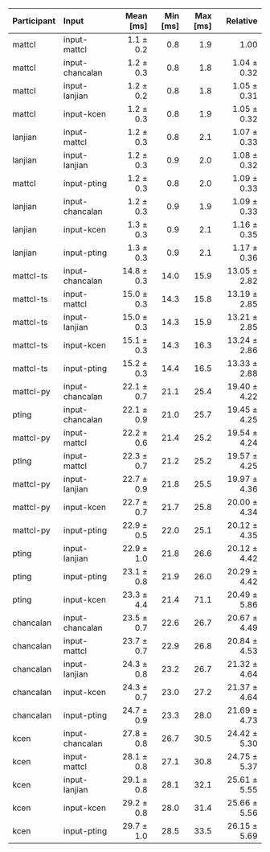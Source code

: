 | Participant | Input | Mean [ms] | Min [ms] | Max [ms] | Relative |
|:---|:---|---:|---:|---:|---:|
| mattcl | input-mattcl | 1.1 ± 0.2 | 0.8 | 1.9 | 1.00 |
| mattcl | input-chancalan | 1.2 ± 0.3 | 0.8 | 1.8 | 1.04 ± 0.32 |
| mattcl | input-lanjian | 1.2 ± 0.2 | 0.8 | 1.8 | 1.05 ± 0.31 |
| mattcl | input-kcen | 1.2 ± 0.3 | 0.8 | 1.9 | 1.05 ± 0.32 |
| lanjian | input-mattcl | 1.2 ± 0.3 | 0.8 | 2.1 | 1.07 ± 0.33 |
| lanjian | input-lanjian | 1.2 ± 0.3 | 0.9 | 2.0 | 1.08 ± 0.32 |
| mattcl | input-pting | 1.2 ± 0.3 | 0.8 | 2.0 | 1.09 ± 0.33 |
| lanjian | input-chancalan | 1.2 ± 0.3 | 0.9 | 1.9 | 1.09 ± 0.33 |
| lanjian | input-kcen | 1.3 ± 0.3 | 0.9 | 2.1 | 1.16 ± 0.35 |
| lanjian | input-pting | 1.3 ± 0.3 | 0.9 | 2.1 | 1.17 ± 0.36 |
| mattcl-ts | input-chancalan | 14.8 ± 0.3 | 14.0 | 15.9 | 13.05 ± 2.82 |
| mattcl-ts | input-mattcl | 15.0 ± 0.3 | 14.3 | 15.8 | 13.19 ± 2.85 |
| mattcl-ts | input-lanjian | 15.0 ± 0.3 | 14.3 | 15.9 | 13.21 ± 2.85 |
| mattcl-ts | input-kcen | 15.1 ± 0.3 | 14.3 | 16.3 | 13.24 ± 2.86 |
| mattcl-ts | input-pting | 15.2 ± 0.3 | 14.4 | 16.5 | 13.33 ± 2.88 |
| mattcl-py | input-chancalan | 22.1 ± 0.7 | 21.1 | 25.4 | 19.40 ± 4.22 |
| pting | input-chancalan | 22.1 ± 0.9 | 21.0 | 25.7 | 19.45 ± 4.25 |
| mattcl-py | input-mattcl | 22.2 ± 0.6 | 21.4 | 25.2 | 19.54 ± 4.24 |
| pting | input-mattcl | 22.3 ± 0.7 | 21.2 | 25.2 | 19.57 ± 4.25 |
| mattcl-py | input-lanjian | 22.7 ± 0.9 | 21.8 | 25.5 | 19.97 ± 4.36 |
| mattcl-py | input-kcen | 22.7 ± 0.7 | 21.7 | 25.8 | 20.00 ± 4.34 |
| mattcl-py | input-pting | 22.9 ± 0.5 | 22.0 | 25.1 | 20.12 ± 4.35 |
| pting | input-lanjian | 22.9 ± 1.0 | 21.8 | 26.6 | 20.12 ± 4.42 |
| pting | input-pting | 23.1 ± 0.8 | 21.9 | 26.0 | 20.29 ± 4.42 |
| pting | input-kcen | 23.3 ± 4.4 | 21.4 | 71.1 | 20.49 ± 5.86 |
| chancalan | input-chancalan | 23.5 ± 0.7 | 22.6 | 26.7 | 20.67 ± 4.49 |
| chancalan | input-mattcl | 23.7 ± 0.7 | 22.9 | 26.8 | 20.84 ± 4.53 |
| chancalan | input-lanjian | 24.3 ± 0.8 | 23.2 | 26.7 | 21.32 ± 4.64 |
| chancalan | input-kcen | 24.3 ± 0.7 | 23.0 | 27.2 | 21.37 ± 4.64 |
| chancalan | input-pting | 24.7 ± 0.9 | 23.3 | 28.0 | 21.69 ± 4.73 |
| kcen | input-chancalan | 27.8 ± 0.8 | 26.7 | 30.5 | 24.42 ± 5.30 |
| kcen | input-mattcl | 28.1 ± 0.8 | 27.1 | 30.8 | 24.75 ± 5.37 |
| kcen | input-lanjian | 29.1 ± 0.8 | 28.1 | 32.1 | 25.61 ± 5.55 |
| kcen | input-kcen | 29.2 ± 0.8 | 28.0 | 31.4 | 25.66 ± 5.56 |
| kcen | input-pting | 29.7 ± 1.0 | 28.5 | 33.5 | 26.15 ± 5.69 |
